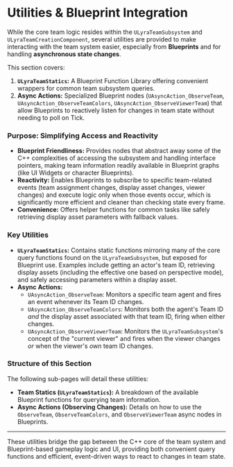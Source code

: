 # Utilities & Blueprint Integration

While the core team logic resides within the `ULyraTeamSubsystem` and `ULyraTeamCreationComponent`, several utilities are provided to make interacting with the team system easier, especially from **Blueprints** and for handling **asynchronous state changes**.

This section covers:

1. **`ULyraTeamStatics`:** A Blueprint Function Library offering convenient wrappers for common team subsystem queries.
2. **Async Actions:** Specialized Blueprint nodes (`UAsyncAction_ObserveTeam`, `UAsyncAction_ObserveTeamColors`, `UAsyncAction_ObserveViewerTeam`) that allow Blueprints to reactively listen for changes in team state without needing to poll on Tick.

### Purpose: Simplifying Access and Reactivity

* **Blueprint Friendliness:** Provides nodes that abstract away some of the C++ complexities of accessing the subsystem and handling interface pointers, making team information readily available in Blueprint graphs (like UI Widgets or character Blueprints).
* **Reactivity:** Enables Blueprints to subscribe to specific team-related events (team assignment changes, display asset changes, viewer changes) and execute logic only when those events occur, which is significantly more efficient and cleaner than checking state every frame.
* **Convenience:** Offers helper functions for common tasks like safely retrieving display asset parameters with fallback values.

### Key Utilities

* **`ULyraTeamStatics`:** Contains static functions mirroring many of the core query functions found on the `ULyraTeamSubsystem`, but exposed for Blueprint use. Examples include getting an actor's team ID, retrieving display assets (including the effective one based on perspective mode), and safely accessing parameters within a display asset.
* **Async Actions:**
  * `UAsyncAction_ObserveTeam`: Monitors a specific team agent and fires an event whenever its Team ID changes.
  * `UAsyncAction_ObserveTeamColors`: Monitors both the agent's Team ID _and_ the display asset associated with that team ID, firing when either changes.
  * `UAsyncAction_ObserveViewerTeam`: Monitors the `ULyraTeamSubsystem`'s concept of the "current viewer" and fires when the viewer changes _or_ when the viewer's _own_ team ID changes.

### Structure of this Section

The following sub-pages will detail these utilities:

* **Team Statics (`ULyraTeamStatics`):** A breakdown of the available Blueprint functions for querying team information.
* **Async Actions (Observing Changes):** Details on how to use the `ObserveTeam`, `ObserveTeamColors`, and `ObserveViewerTeam` async nodes in Blueprints.

***

These utilities bridge the gap between the C++ core of the team system and Blueprint-based gameplay logic and UI, providing both convenient query functions and efficient, event-driven ways to react to changes in team state.
